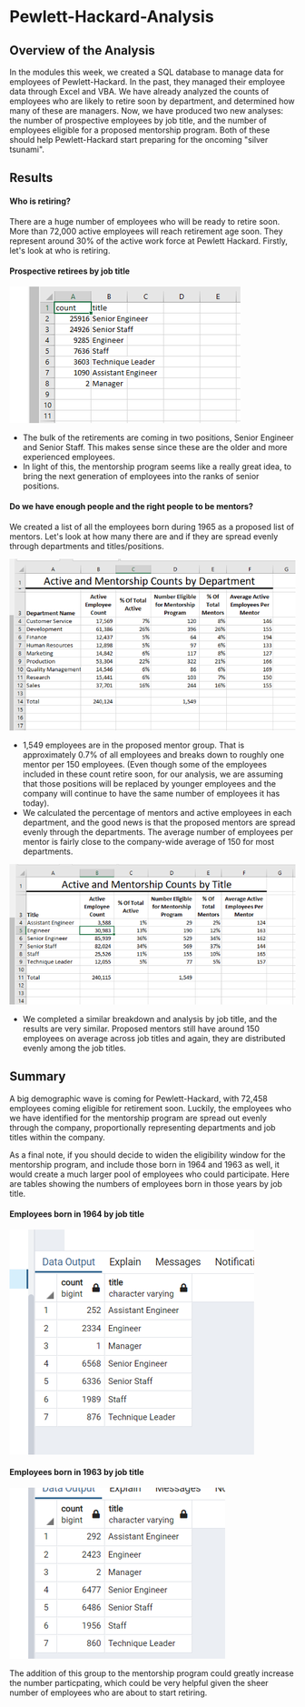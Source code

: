 # Pewlett-Hackard-Analysis

## Overview of the Analysis

In the modules this week, we created a SQL database to manage data for employees of Pewlett-Hackard. In the past, they managed their employee data through Excel and VBA.  We have already analyzed the counts of employees who are likely to retire soon by department, and determined how many of these are managers. Now, we  have produced two new analyses: the number of prospective employees by job title, and the number of employees eligible for a proposed mentorship program.  Both of these should help Pewlett-Hackard start preparing for the oncoming "silver tsunami".

## Results

#### Who is retiring?
There are a huge number of employees who will be ready to retire soon.  More than 72,000 active employees will reach retirement age soon. They represent around 30% of the active work force at Pewlett Hackard.  Firstly, let's look at who is retiring.

#### Prospective retirees by job title

![retiring_titles.csv screenshot](https://github.com/mgsrichard/Pewlett-Hackard-Analysis/blob/main/retiring_titles.png)
  - The bulk of the retirements are coming in two positions, Senior Engineer and Senior Staff. This makes sense since these are the older and more experienced employees.  
  - In light of this, the mentorship program seems like a really great idea, to bring the next generation of employees into the ranks of senior positions.
 
#### Do we have enough people and the right people to be mentors?
We created a list of all the employees born during 1965 as a proposed list of mentors.  Let's look at how many there are and if they are spread evenly through departments and titles/positions.

![mentorship departments](https://github.com/mgsrichard/Pewlett-Hackard-Analysis/blob/main/mentorship_counts_dept.png)
  - 1,549 employees are in the proposed mentor group.  That is approximately 0.7% of all employees and breaks down to roughly one mentor per 150 employees.  (Even though some of the employees included in these count retire soon, for our analysis, we are assuming that those positions will be replaced by younger employees and the company will continue to have the same number of  employees it has today). 
  - We calculated the percentage of mentors and active employees in each department, and the good news is that the proposed mentors are spread evenly through the departments. The average number of employees per mentor is fairly close to the company-wide average of 150 for most departments.

![mentorship titles](https://github.com/mgsrichard/Pewlett-Hackard-Analysis/blob/main/mentorship_counts_title.png)
  - We completed a similar breakdown and analysis by job title, and the results are very similar. Proposed mentors still have around 150 employees on average across job titles and again, they are distributed evenly among the job titles. 
 
## Summary
A big demographic wave is coming for Pewlett-Hackard, with 72,458 employees coming eligible for retirement soon. Luckily, the employees who we have identified for the mentorship program are spread out evenly through the company, proportionally representing departments and job titles within the company.

As a final note, if you should decide to widen the eligibility window for the mentorship program, and include those born in 1964 and 1963 as well, it would create a much larger pool of employees who could participate.  Here are tables showing the numbers of employees born in those years by job title.

#### Employees born in 1964 by job title
![mentorship 64](https://github.com/mgsrichard/Pewlett-Hackard-Analysis/blob/main/mentorship_counts_64.png)

#### Employees born in 1963 by job title
![mentorship 63](https://github.com/mgsrichard/Pewlett-Hackard-Analysis/blob/main/mentorship_counts_63.png)

The addition of this group to the mentorship program could greatly increase the number particpating, which could be very helpful given the sheer number of employees who are about to start retiring.

